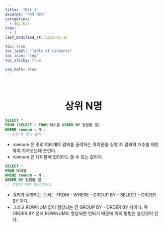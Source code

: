 ```yaml
---
title:  "Kit_1"
excerpt: "여러 예제"
categories:
  - SQL_Kit
tags:
  - 1
last_modified_at: 2021-05-17

toc: true
toc_label: "Table Of Contents"
toc_icon: "cog"
toc_sticky: true

use_math: true
---
```


<br>

# <center><font size="6"> 상위 N명 </font></center>

```sql
SELECT *
FROM (SELECT * FROM 테이블 ORDER BY 정렬할 열)
WHERE rownum = N ; 
-- 상위 N 명의 출력 
```

- rownum 은 주로 여러개의 결과를 출력하는 쿼리문을 실행 후 결과의 개수를 제한하여 가져오는데 쓰인다.
- rownum 은 테이블에 없더라도 쓸 수 있는 값이다.

```sql
SELECT *
FROM 테이블
WHERE rownum = N ; 
ORDER BY 정렬할 열 
-- 이렇게 하면 틀린것이다.
```

- 쿼리가 실행되는 순서는 FROM - WHERE - GROUP BY - SELECT - ORDER BY 이다.
- 그리고 ROWNUM 값이 할당되는 건 GROUP BY - ORDER BY 사이다. 즉 ORDER BY 전에 ROWNUM이 할당되면 안되기 때문에 위의 방법은 틀린것이 된다.

